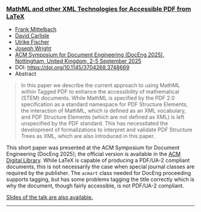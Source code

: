 

### <a href="{{site.baseurl}}/publications/2025-FMi-DPC-UFi-JAW-DocEng2025-MathML-and-other-XML.pdf">MathML and other XML Technologies for Accessible PDF from LaTeX</a>

+ [Frank Mittelbach]({{site.baseurl}}/about/team/#frank-mittelbach)
+ [David Carlisle]({{site.baseurl}}/about/team/#david-clarlisle)
+ [Ulrike Fischer]({{site.baseurl}}/about/team/#ulrike-fischer)
+ [Joseph Wright]({{site.baseurl}}/about/team/#joseph-wright)
+ [ACM Symposium for Document Engineering (DocEng 2025),  Nottingham, United Kingdom, 2-5 September 2025](https://www.documentengineering.org/doceng2025)
+ DOI: https://doi.org/10.1145/3704268.3748669
+ Abstract
> In this paper we describe the current approach to using MathML within Tagged PDF to enhance the accessibility of mathematical (STEM) documents. While MathML is specified by the PDF 2.0 specification as a standard namespace for PDF Structure Elements, the interaction of MathML, which is defined as an XML vocabulary, and PDF Structure Elements (which are not defined as XML) is left unspecified by the PDF standard. This has necessitated the development of formalizations to interpret and validate PDF Structure Trees as XML, which are also introduced in this paper.

This short paper was presented at the ACM Symposium for Document Engineering (DocEng 2025); the official version is available in the [ACM Digital Library](https://doi.org/10.1145/3704268.3748669).
While LaTeX is capable of producing a PDF/UA-2 compliant documents, this is not necessarily the case when special journal classes are required by the publisher. The `acmart` class needed for DocEng proceeding supports tagging, but has some problems tagging the title correctly which is why the document, though fairly accessible, is not PDF/UA-2 compliant.

[Slides of the talk are also available.]({{site.baseurl}}/publications/2025-FMi-DPC-UFi-JAW-DocEng2025-handout.pdf)

***
